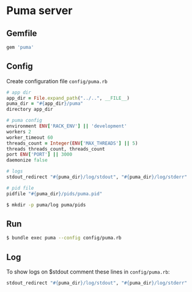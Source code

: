 # Puma server

## Gemfile

```ruby
gem 'puma'
```

## Config

Create configuration file ```config/puma.rb```
```ruby
# app dir
app_dir = File.expand_path("../..", __FILE__)
puma_dir = "#{app_dir}/puma"
directory app_dir

# puma config
environment ENV['RACK_ENV'] || 'development'
workers 2
worker_timeout 60
threads_count = Integer(ENV['MAX_THREADS'] || 5)
threads threads_count, threads_count
port ENV['PORT'] || 3000
daemonize false

# logs
stdout_redirect "#{puma_dir}/log/stdout", "#{puma_dir}/log/stderr"

# pid file
pidfile "#{puma_dir}/pids/puma.pid"
```

```sh
$ mkdir -p puma/log puma/pids
```

## Run

```sh
$ bundle exec puma --config config/puma.rb
```

## Log

To show logs on $stdout comment these lines in ```config/puma.rb```:
```ruby
stdout_redirect "#{puma_dir}/log/stdout", "#{puma_dir}/log/stderr"
```
